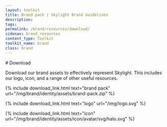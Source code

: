 ```yaml
---
layout: toolkit
title: Brand pack | Skylight Brand Guidelines
description:
tags:
permalink: /brand/resources/download/
sidenav: brand_resources
content_type: Toolkit
toolkit_name: brand
class: brand
---
```


<div class="row brand__content-section">
<div class="col-md-8" markdown="1">
# Download

Download our brand assets to effectively represent Skylight. This includes our logo, icon, and a range of other useful resources.

{% include download_link.html
  text="brand pack"
  url="/img/brand/identity/assets/brand-pack.zip"
%}

{% include download_link.html
  text="logo"
  url="/img/logo.svg"
%}

{% include download_link.html
  text="icon"
  url="/img/brand/identity/assets/icon/avatar/svg/halo.svg"
%}
</div>
</div>
